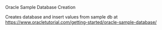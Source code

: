 Oracle Sample Database Creation

Creates database and insert values from sample db at https://www.oracletutorial.com/getting-started/oracle-sample-database/



